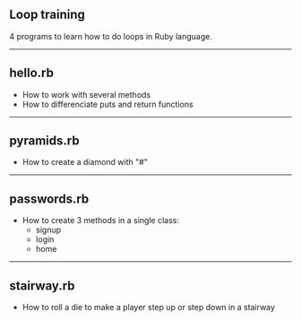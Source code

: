 ## Loop training ##

4 programs to learn how to do loops in Ruby language.

---

## hello.rb ##

* How to work with several methods
* How to differenciate puts and return functions

---

## pyramids.rb ##

* How to create a diamond with "#"

---

## passwords.rb ##

* How to create 3 methods in a single class: 
  - signup
  - login
  - home 
---
## stairway.rb ##
* How to roll a die to make a player step up or step down in a stairway

